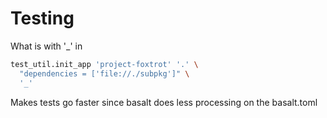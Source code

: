 # Testing

What is with '\_' in

```sh
test_util.init_app 'project-foxtrot' '.' \
  "dependencies = ['file://./subpkg']" \
  '_'
```

Makes tests go faster since basalt does less processing on the basalt.toml
